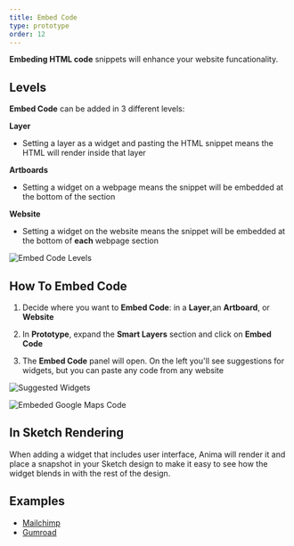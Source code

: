 ```yaml
---
title: Embed Code
type: prototype
order: 12
---
```


**Embeding HTML code** snippets will enhance your website funcationality.


## Levels

**Embed Code** can be added in 3 different levels:

**Layer**
 * Setting a layer as a widget and pasting the HTML snippet means the
   HTML will render inside that layer
   

**Artboards**

 * Setting a widget on a webpage means the snippet will be embedded at
   the bottom of the <body> section
   
**Website**
  
 * Setting a widget on the website means the snippet will be embedded at
   the bottom of **each** webpage <body> section

![Embed Code Levels](http://f.cl.ly/items/423O1N0y08221Q0e113U/Screen%20Shot%202019-01-24%20at%205.52.29%20PM.png)

## How To Embed Code

1. Decide where you want to **Embed Code**: in a **Layer**,an **Artboard**, or **Website**

2. In **Prototype**, expand the **Smart Layers** section and click on **Embed Code**
3. The **Embed Code** panel will open. On the left you'll see suggestions for widgets, but you can paste any code from any website

![Suggested Widgets](http://f.cl.ly/items/333p1S0H3l0C1g2W3P0l/Screen%20Shot%202019-01-24%20at%205.59.40%20PM.png)

![Embeded Google Maps Code](http://f.cl.ly/items/081A3n2W0Z3t3U361H32/Screen%20Shot%202019-01-24%20at%206.04.52%20PM.png)


## In Sketch Rendering

When adding a widget that includes user interface, Anima will render it and place a snapshot in your Sketch design to make it easy to see how the widget blends in with the rest of the design.

## Examples

* [Mailchimp](https://launchpad.animaapp.com/widgetsdemo/mailchimp)
* [Gumroad](https://launchpad.animaapp.com/widgetsdemo/gumroad)
